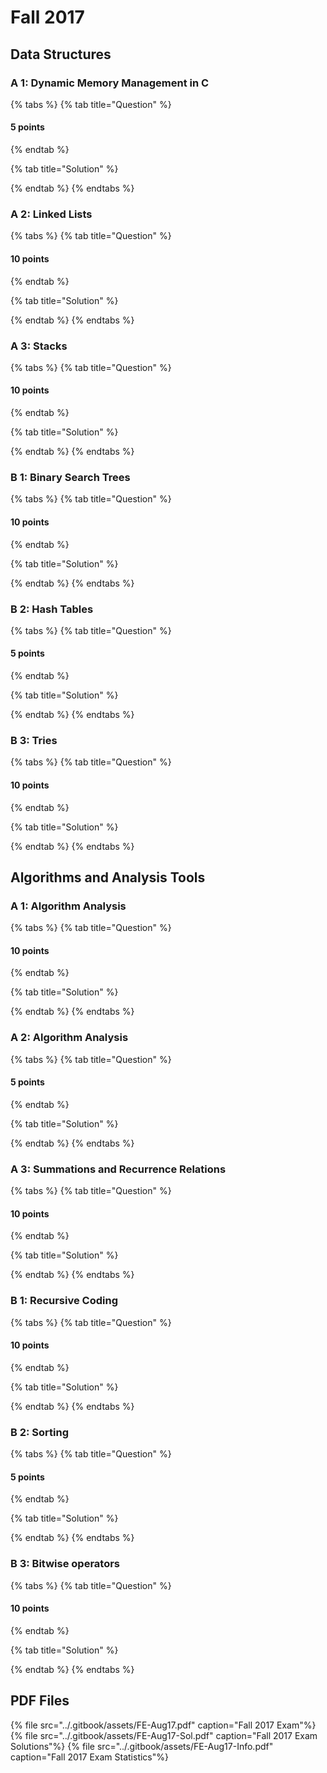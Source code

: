 # Fall 2017

## Data Structures

### A 1: Dynamic Memory Management in C

{% tabs %}
{% tab title="Question" %}
#### 5 points


{% endtab %}

{% tab title="Solution" %}

{% endtab %}
{% endtabs %}

### A 2: Linked Lists

{% tabs %}
{% tab title="Question" %}
#### 10 points


{% endtab %}

{% tab title="Solution" %}

{% endtab %}
{% endtabs %}

### A 3: Stacks

{% tabs %}
{% tab title="Question" %}
#### 10 points


{% endtab %}

{% tab title="Solution" %}

{% endtab %}
{% endtabs %}

### B 1: Binary Search Trees

{% tabs %}
{% tab title="Question" %}
#### 10 points


{% endtab %}

{% tab title="Solution" %}

{% endtab %}
{% endtabs %}

### B 2: Hash Tables

{% tabs %}
{% tab title="Question" %}
#### 5 points


{% endtab %}

{% tab title="Solution" %}

{% endtab %}
{% endtabs %}

### B 3: Tries

{% tabs %}
{% tab title="Question" %}
#### 10 points


{% endtab %}

{% tab title="Solution" %}

{% endtab %}
{% endtabs %}

## Algorithms and Analysis Tools

### A 1: Algorithm Analysis

{% tabs %}
{% tab title="Question" %}
#### 10 points


{% endtab %}

{% tab title="Solution" %}

{% endtab %}
{% endtabs %}

### A 2: Algorithm Analysis

{% tabs %}
{% tab title="Question" %}
#### 5 points


{% endtab %}

{% tab title="Solution" %}

{% endtab %}
{% endtabs %}

### A 3: Summations and Recurrence Relations

{% tabs %}
{% tab title="Question" %}
#### 10 points


{% endtab %}

{% tab title="Solution" %}

{% endtab %}
{% endtabs %}

### B 1: Recursive Coding

{% tabs %}
{% tab title="Question" %}
#### 10 points


{% endtab %}

{% tab title="Solution" %}

{% endtab %}
{% endtabs %}

### B 2: Sorting

{% tabs %}
{% tab title="Question" %}
#### 5 points


{% endtab %}

{% tab title="Solution" %}

{% endtab %}
{% endtabs %}

### B 3: Bitwise operators

{% tabs %}
{% tab title="Question" %}
#### 10 points


{% endtab %}

{% tab title="Solution" %}

{% endtab %}
{% endtabs %}

## PDF Files

{% file src="../.gitbook/assets/FE-Aug17.pdf" caption="Fall 2017 Exam"%}
{% file src="../.gitbook/assets/FE-Aug17-Sol.pdf" caption="Fall 2017 Exam Solutions"%}
{% file src="../.gitbook/assets/FE-Aug17-Info.pdf" caption="Fall 2017 Exam Statistics"%}